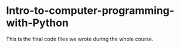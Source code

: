 # Intro-to-computer-programming-with-Python
This is the final code files we wrote during the whole course.

